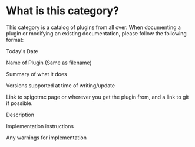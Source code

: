 # What is this category?

This category is a catalog of plugins from all over. When documenting a plugin or modifying an existing documentation, please follow the following format:

Today's Date

Name of Plugin (Same as filename)

Summary of what it does

Versions supported at time of writing/update

Link to spigotmc page or wherever you get the plugin from, and a link to git if possible.

Description

Implementation instructions

Any warnings for implementation